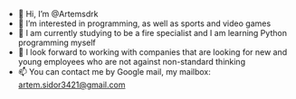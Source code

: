 - 👋 Hi, I’m @Artemsdrk
- 👀 I’m interested in programming, as well as sports and video games
- 🌱 I am currently studying to be a fire specialist and I am learning Python programming myself
- 💞️ I look forward to working with companies that are looking for new and young employees who are not against non-standard thinking
- 📫 You can contact me by Google mail, my mailbox: artem.sidor3421@gmail.com

<!---
Artemsdrk/Artemsdrk is a ✨ special ✨ repository because its `README.md` (this file) appears on your GitHub profile.
You can click the Preview link to take a look at your changes.
--->
